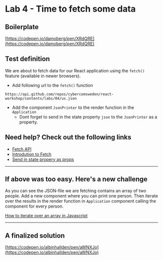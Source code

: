 # Lab 4 - Time to fetch some data

## Boilerplate 
[https://codepen.io/damoberg/pen/XRdQRE](https://codepen.io/damoberg/pen/XRdQRE)

## Test definition
We are about to fetch data for our React application using the `fetch()` feature (available in newer browsers).

- Add following url to the `fetch()` function 
```
https://api.github.com/repos/cybercomsweden/react-workshop/contents/labs/04/us.json
```
- Add the component `JsonPrinter` to the render function in the `Application`
  - Dont forget to send in the state property `json` to the `JsonPrinter` as a property. 

## Need help? Check out the following links
- [Fetch API](https://developer.mozilla.org/en-US/docs/Web/API/Fetch_API/Using_Fetch)
- [Introdution to Fetch](https://developers.google.com/web/updates/2015/03/introduction-to-fetch)
- [Send in state propery as props](https://facebook.github.io/react/docs/state-and-lifecycle.html#adding-local-state-to-a-class)

___

## If above was too easy. Here's a new challenge

As you can see the JSON-file we are fetching contains an array of two people. Add a new component where you can print one person. Then iterate over the results in the render function in `Application` component calling the component for every person.

[How to iterate over an array in Javascript](https://developer.mozilla.org/en-US/docs/Web/JavaScript/Reference/Global_Objects/Array/map)

___

## A finalized solution
[https://codepen.io/albinhallden/pen/aWNXJo](https://codepen.io/albinhallden/pen/aWNXJo)
